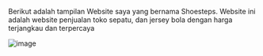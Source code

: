 Berikut adalah tampilan Website saya yang bernama Shoesteps. Website ini adalah website penjualan toko sepatu, dan jersey bola dengan harga terjangkau dan terpercaya

![image](https://github.com/user-attachments/assets/b388e444-e7eb-419b-807e-09f05c390440)
